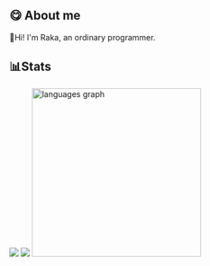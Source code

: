 ## 😋 About me
👋Hi! I'm Raka, an ordinary programmer.

## 📊Stats
  ![](https://github-readme-stats.vercel.app/api?username=rakafebriansy&theme=tokyonight&hide_border=false&include_all_commits=false&count_private=true) 
  ![](https://github-readme-streak-stats.herokuapp.com/?user=rakafebriansy&theme=tokyonight&hide_border=false)
    <img src="https://github-readme-stats.vercel.app/api/top-langs?username=rakafebrianys&locale=en&hide_title=false&layout=compact&card_width=320&langs_count=10&theme=tokyonight&hide_border=false&order=2" height="300" alt="languages graph"  />
   
